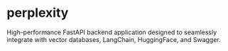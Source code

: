 # perplexity
High-performance FastAPI backend application designed to seamlessly integrate with vector databases, LangChain, HuggingFace, and Swagger.
